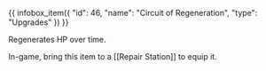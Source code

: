 {{ infobox_item({
	"id": 46,
	"name": "Circuit of Regeneration",
	"type": "Upgrades"
}) }}

Regenerates HP over time.

In-game, bring this item to a [[Repair Station]] to equip it.